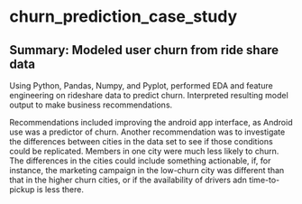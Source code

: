 # churn_prediction_case_study
## Summary: Modeled user churn from ride share data

Using Python, Pandas, Numpy, and Pyplot, performed EDA and feature engineering on rideshare data to predict churn. 
Interpreted resulting model output to make business recommendations. 

Recommendations included improving the android app interface, as Android use was a predictor of churn. 
Another recommendation was to investigate the differences between cities in the data set to see if those conditions could be replicated. 
Members in one city were much less likely to churn. The differences in the cities could include something actionable, 
if, for instance, the marketing campaign in the low-churn city was different than that in the higher churn cities, or if the availability of drivers adn time-to-pickup is less there.  
